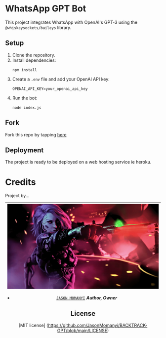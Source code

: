 # WhatsApp GPT Bot

This project integrates WhatsApp with OpenAI's GPT-3 using the `@whiskeysockets/baileys` library.

## Setup

1. Clone the repository.
2. Install dependencies:
    ```
    npm install
    ```
3. Create a `.env` file and add your OpenAI API key:
    ```
    OPENAI_API_KEY=your_openai_api_key
    ```
4. Run the bot:
    ```
    node index.js
    ```


## Fork
 Fork this repo by tapping  [here](https://github.com/JasonMomanyi/BACKTRACK-GPT)

## Deployment

The project is ready to be deployed on a web hosting service ie heroku.

# Credits

Project by...

<div align="center">
  
| [![Jason Momanyi](https://github.com/JasonMomanyi/BACKTRACK-GPT/blob/main/backtrack.jpg?lenght=50width=50)](https://github.com/JasonMomanyi)|
|----|
* [`JASON MOMANYI`](https://github.com/JasonMomanyi) ***Author, Owner***


## License

[MIT license] (https://github.com/JasonMomanyi/BACKTRACK-GPT/blob/main/LICENSE)


